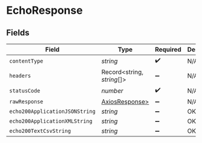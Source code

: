 # EchoResponse


## Fields

| Field                                                    | Type                                                     | Required                                                 | Description                                              |
| -------------------------------------------------------- | -------------------------------------------------------- | -------------------------------------------------------- | -------------------------------------------------------- |
| `contentType`                                            | *string*                                                 | :heavy_check_mark:                                       | N/A                                                      |
| `headers`                                                | Record<string, *string*[]>                               | :heavy_minus_sign:                                       | N/A                                                      |
| `statusCode`                                             | *number*                                                 | :heavy_check_mark:                                       | N/A                                                      |
| `rawResponse`                                            | [AxiosResponse>](https://axios-http.com/docs/res_schema) | :heavy_minus_sign:                                       | N/A                                                      |
| `echo200ApplicationJSONString`                           | *string*                                                 | :heavy_minus_sign:                                       | OK                                                       |
| `echo200ApplicationXMLString`                            | *string*                                                 | :heavy_minus_sign:                                       | OK                                                       |
| `echo200TextCsvString`                                   | *string*                                                 | :heavy_minus_sign:                                       | OK                                                       |
